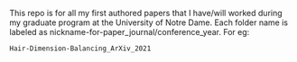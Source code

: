 This repo is for all my first authored papers that I have/will worked during my graduate program at the University of Notre Dame. Each folder name is labeled as nickname-for-paper_journal/conference_year. For eg:

~~~bash
Hair-Dimension-Balancing_ArXiv_2021
~~~



